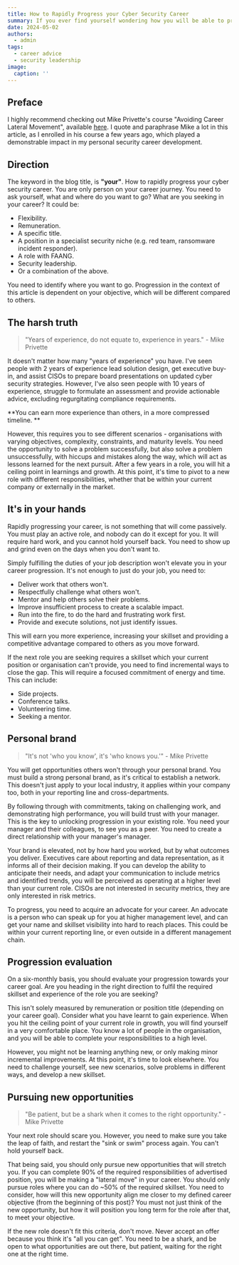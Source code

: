 ```yaml
---
title: How to Rapidly Progress your Cyber Security Career
summary: If you ever find yourself wondering how you will be able to progress your cyber security career in the direction you want, this article is for you. We all have different objectives, whether that be flexibility, a position in specialist security niche, a certain amount of remuneration or a specific title.
date: 2024-05-02
authors:
  - admin
tags:
  - career advice
  - security leadership
image:
  caption: ''
---
```

## Preface
I highly recommend checking out Mike Privette's course "Avoiding Career Lateral Movement", available [here](https://mikeprivette.gumroad.com/l/avoiding-lateral-movement). I quote and paraphrase Mike a lot in this article, as I enrolled in his course a few years ago, which played a demonstrable impact in my personal security career development. 

## Direction
The keyword in the blog title, is **"your"**. How to rapidly progress your cyber security career. You are only person on your career journey. You need to ask yourself, what and where do you want to go? What are you seeking in your career? It could be:
* Flexibility.
* Remuneration.
* A specific title. 
* A position in a specialist security niche (e.g. red team, ransomware incident responder).
* A role with FAANG. 
* Security leadership. 
* Or a combination of the above. 

You need to identify where you want to go. Progression in the context of this article is dependent on your objective, which will be different compared to others. 

## The harsh truth
> "Years of experience, do not equate to, experience in years." - Mike Privette

It doesn't matter how many "years of experience" you have. I've seen people with 2 years of experience lead solution design, get executive buy-in, and assist CISOs to prepare board presentations on updated cyber security strategies. However, I've also seen people with 10 years of experience, struggle to formulate an assessment and provide actionable advice, excluding regurgitating compliance requirements.

**You can earn more experience than others, in a more compressed timeline. **

However, this requires you to see different scenarios - organisations with varying objectives, complexity, constraints, and maturity levels. You need the opportunity to solve a problem successfully, but also solve a problem unsuccessfully, with hiccups and mistakes along the way, which will act as lessons learned for the next pursuit. After a few years in a role, you will hit a ceiling point in learnings and growth. At this point, it's time to pivot to a new role with different responsibilities, whether that be within your current company or externally in the market.

## It's in your hands
Rapidly progressing your career, is not something that will come passively. You must play an active role, and nobody can do it except for you. It will require hard work, and you cannot hold yourself back. You need to show up and grind even on the days when you don't want to. 

Simply fulfilling the duties of your job description won't elevate you in your career progression. It's not enough to just do your job, you need to:
* Deliver work that others won't. 
* Respectfully challenge what others won't. 
* Mentor and help others solve their problems.
* Improve insufficient process to create a scalable impact. 
* Run into the fire, to do the hard and frustrating work first. 
* Provide and execute solutions, not just identify issues. 

This will earn you more experience, increasing your skillset and providing a competitive advantage compared to others as you move forward.

If the next role you are seeking requires a skillset which your current position or organisation can't provide, you need to find incremental ways to close the gap. This will require a focused commitment of energy and time. This can include:
* Side projects.
* Conference talks.
* Volunteering time.
* Seeking a mentor.

## Personal brand
> "It's not 'who you know', it's 'who knows you.'" - Mike Privette

You will get opportunities others won't through your personal brand. You must build a strong personal brand, as it's critical to establish a network. This doesn't just apply to your local industry, it applies within your company too, both in your reporting line and cross-departments. 

By following through with commitments, taking on challenging work, and demonstrating high performance, you will build trust with your manager. This is the key to unlocking progression in your existing role. You need your manager and their colleagues, to see you as a peer. You need to create a direct relationship with your manager's manager. 

Your brand is elevated, not by how hard you worked, but by what outcomes you deliver. Executives care about reporting and data representation, as it informs all of their decision making. If you can develop the ability to anticipate their needs, and adapt your communication to include metrics and identified trends, you will be perceived as operating at a higher level than your current role. CISOs are not interested in security metrics, they are only interested in risk metrics. 

To progress, you need to acquire an advocate for your career. An advocate is a person who can speak up for you at higher management level, and can get your name and skillset visibility into hard to reach places. This could be within your current reporting line, or even outside in a different management chain.

## Progression evaluation
On a six-monthly basis, you should evaluate your progression towards your career goal. Are you heading in the right direction to fulfil the required skillset and experience of the role you are seeking? 

This isn't solely measured by remuneration or position title (depending on your career goal). Consider what you have learnt to gain experience. When you hit the ceiling point of your current role in growth, you will find yourself in a very comfortable place. You know a lot of people in the organisation, and you will be able to complete your responsibilities to a high level. 

However, you might not be learning anything new, or only making minor incremental improvements. At this point, it's time to look elsewhere. You need to challenge yourself, see new scenarios, solve problems in different ways, and develop a new skillset. 

## Pursuing new opportunities
> "Be patient, but be a shark when it comes to the right opportunity." - Mike Privette

Your next role should scare you. However, you need to make sure you take the leap of faith, and restart the "sink or swim" process again. You can't hold yourself back. 

That being said, you should only pursue new opportunities that will stretch you. If you can complete 90% of the required responsibilities of advertised position, you will be making a "lateral move" in your career. You should only pursue roles where you can do ~50% of the required skillset. You need to consider, how will this new opportunity align me closer to my defined career objective (from the beginning of this post)? You must not just think of the new opportunity, but how it will position you long term for the role after that, to meet your objective. 

If the new role doesn't fit this criteria, don't move. Never accept an offer because you think it's "all you can get". You need to be a shark, and be open to what opportunities are out there, but patient, waiting for the right one at the right time. 